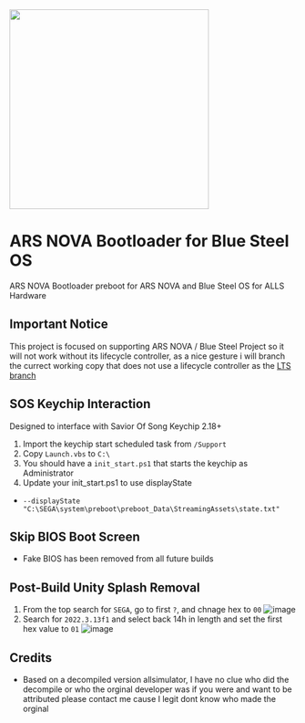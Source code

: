 <img src="https://github.com/UiharuKazari2008/ARS-NOVA-Bootloader/assets/15165770/70d0b1c4-6200-4592-811f-798e906376bc" height=350px/>

# ARS NOVA Bootloader for Blue Steel OS
ARS NOVA Bootloader preboot for ARS NOVA and Blue Steel OS for ALLS Hardware

## Important Notice
This project is focused on supporting ARS NOVA / Blue Steel Project so it will not work without its lifecycle controller, as a nice gesture i will branch the currect working copy that does not use a lifecycle controller as the [LTS branch](https://github.com/UiharuKazari2008/ARS-NOVA-Bootloader/tree/lts)

## SOS Keychip Interaction
Designed to interface with Savior Of Song Keychip 2.18+
1. Import the keychip start scheduled task from `/Support`
2. Copy `Launch.vbs` to `C:\`
3. You should have a `init_start.ps1` that starts the keychip as Administrator
4. Update your init_start.ps1 to use displayState
  * `--displayState "C:\SEGA\system\preboot\preboot_Data\StreamingAssets\state.txt"`


## Skip BIOS Boot Screen
* Fake BIOS has been removed from all future builds


## Post-Build Unity Splash Removal
1. From the top search for `SEGA`, go to first `?`, and chnage hex to `00`
 ![image](https://github.com/UiharuKazari2008/ARS-NOVA-Bootloader/assets/15165770/342ce3d7-0d9f-41af-9b9b-c4e7ea874ccd)
2. Search for `2022.3.13f1` and select back 14h in length and set the first hex value to `01`
 ![image](https://github.com/UiharuKazari2008/ARS-NOVA-Bootloader/assets/15165770/e2508f91-fca3-47ff-81f0-01366efcb571)

## Credits
* Based on a decompiled version allsimulator, I have no clue who did the decompile or who the orginal developer was if you were and want to be attributed please contact me cause I legit dont know who made the orginal
